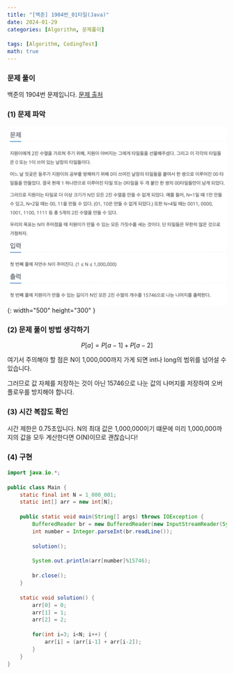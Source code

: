 ```yaml
---
title: "[백준] 1904번_01타일(Java)"
date: 2024-01-29
categories: [Algorithm, 문제풀이]

tags: [Algorithm, CodingTest]
math: true
---
```


### 문제 풀이
백준의 1904번 문제입니다.
[문제 출처](https://www.acmicpc.net/problem/1904)

### (1) 문제 파악

![q](/assets/img/posts/2024-01-29/q.png){: width="500" height="300" }


### (2) 문제 풀이 방법 생각하기
$$  P[a] = P[a-1] + P[a-2] $$

여기서 주의해야 할 점은 N이 1,000,000까지 가게 되면 int나 long의 범위를 넘어설 수 있습니다.

그러므로 값 자체를 저장하는 것이 아닌 15746으로 나눈 값의 나머지를 저장하여 오버플로우를 방지해야 합니다.

### (3) 시간 복잡도 확인
시간 제한은 0.75초입니다. N의 최대 값은 1,000,000이기 떄문에 미리 1,000,000까지의 값을 모두 계산한다면 O(N)이므로 괜찮습니다!

### (4) 구현

```java
import java.io.*;

public class Main {
	static final int N = 1_000_001;
    static int[] arr = new int[N];
    
    public static void main(String[] args) throws IOException {
        BufferedReader br = new BufferedReader(new InputStreamReader(System.in));
        int number = Integer.parseInt(br.readLine());
        
		solution();

        System.out.println(arr[number]%15746);
        
        br.close();
    }
    
    static void solution() {
		arr[0] = 0;
		arr[1] = 1;
		arr[2] = 2;

		for(int i=3; i<N; i++) {
			arr[i] = (arr[i-1] + arr[i-2]);
		}
    }
}
```